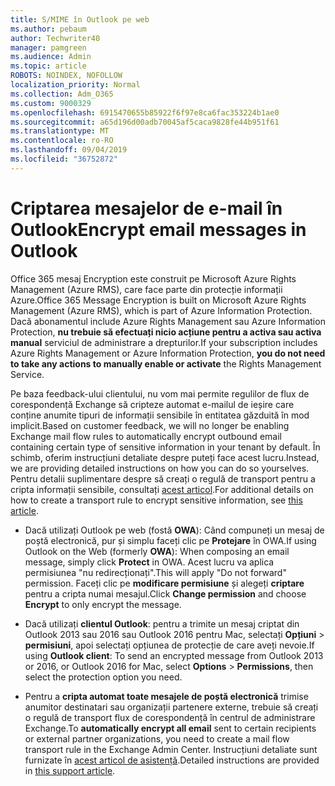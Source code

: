 ```yaml
---
title: S/MIME în Outlook pe web
ms.author: pebaum
author: Techwriter40
manager: pamgreen
ms.audience: Admin
ms.topic: article
ROBOTS: NOINDEX, NOFOLLOW
localization_priority: Normal
ms.collection: Adm_O365
ms.custom: 9000329
ms.openlocfilehash: 6915470655b85922f6f97e8ca6fac353224b1ae0
ms.sourcegitcommit: a65d196d00adb70045af5caca9828fe44b951f61
ms.translationtype: MT
ms.contentlocale: ro-RO
ms.lasthandoff: 09/04/2019
ms.locfileid: "36752872"
---
```

# <a name="encrypt-email-messages-in-outlook"></a><span data-ttu-id="a64d7-102">Criptarea mesajelor de e-mail în Outlook</span><span class="sxs-lookup"><span data-stu-id="a64d7-102">Encrypt email messages in Outlook</span></span>

<span data-ttu-id="a64d7-103">Office 365 mesaj Encryption este construit pe Microsoft Azure Rights Management (Azure RMS), care face parte din protecție informații Azure.</span><span class="sxs-lookup"><span data-stu-id="a64d7-103">Office 365 Message Encryption is built on Microsoft Azure Rights Management (Azure RMS), which is part of Azure Information Protection.</span></span> <span data-ttu-id="a64d7-104">Dacă abonamentul include Azure Rights Management sau Azure Information Protection, **nu trebuie să efectuați nicio acțiune pentru a activa sau activa manual** serviciul de administrare a drepturilor.</span><span class="sxs-lookup"><span data-stu-id="a64d7-104">If your subscription includes Azure Rights Management or Azure Information Protection, **you do not need to take any actions to manually enable or activate** the Rights Management Service.</span></span>

<span data-ttu-id="a64d7-105">Pe baza feedback-ului clientului, nu vom mai permite regulilor de flux de corespondență Exchange să cripteze automat e-mailul de ieșire care conține anumite tipuri de informații sensibile în entitatea găzduită în mod implicit.</span><span class="sxs-lookup"><span data-stu-id="a64d7-105">Based on customer feedback, we will no longer be enabling Exchange mail flow rules to automatically encrypt outbound email containing certain type of sensitive information in your tenant by default.</span></span> <span data-ttu-id="a64d7-106">În schimb, oferim instrucțiuni detaliate despre puteți face acest lucru.</span><span class="sxs-lookup"><span data-stu-id="a64d7-106">Instead, we are providing detailed instructions on how you can do so yourselves.</span></span> <span data-ttu-id="a64d7-107">Pentru detalii suplimentare despre să creați o regulă de transport pentru a cripta informații sensibile, consultați [acest articol](https://aka.ms/OmeEtr).</span><span class="sxs-lookup"><span data-stu-id="a64d7-107">For additional details on how to create a transport rule to encrypt sensitive information, see [this article](https://aka.ms/OmeEtr).</span></span>

- <span data-ttu-id="a64d7-108">Dacă utilizați Outlook pe web (fostă **OWA**): Când compuneți un mesaj de poștă electronică, pur și simplu faceți clic pe **Protejare** în OWA.</span><span class="sxs-lookup"><span data-stu-id="a64d7-108">If using Outlook on the Web (formerly **OWA**): When composing an email message, simply click **Protect** in OWA.</span></span> <span data-ttu-id="a64d7-109">Acest lucru va aplica permisiunea "nu redirecționați".</span><span class="sxs-lookup"><span data-stu-id="a64d7-109">This will apply "Do not forward" permission.</span></span> <span data-ttu-id="a64d7-110">Faceți clic pe **modificare permisiune** și alegeți **criptare** pentru a cripta numai mesajul.</span><span class="sxs-lookup"><span data-stu-id="a64d7-110">Click **Change permission** and choose **Encrypt** to only encrypt the message.</span></span>

- <span data-ttu-id="a64d7-111">Dacă utilizați **clientul Outlook**: pentru a trimite un mesaj criptat din Outlook 2013 sau 2016 sau Outlook 2016 pentru Mac, selectați **Opțiuni** > **permisiuni**, apoi selectați opțiunea de protecție de care aveți nevoie.</span><span class="sxs-lookup"><span data-stu-id="a64d7-111">If using **Outlook client**: To send an encrypted message from Outlook 2013 or 2016, or Outlook 2016 for Mac, select **Options** > **Permissions**, then select the protection option you need.</span></span>

- <span data-ttu-id="a64d7-112">Pentru a **cripta automat toate mesajele de poștă electronică** trimise anumitor destinatari sau organizații partenere externe, trebuie să creați o regulă de transport flux de corespondență în centrul de administrare Exchange.</span><span class="sxs-lookup"><span data-stu-id="a64d7-112">To **automatically encrypt all email** sent to certain recipients or external partner organizations, you need to create a mail flow transport rule in the Exchange Admin Center.</span></span> <span data-ttu-id="a64d7-113">Instrucțiuni detaliate sunt furnizate în [acest articol de asistență](https://docs.microsoft.com/office365/securitycompliance/define-mail-flow-rules-to-encrypt-email#create-a-mail-flow-rule-to-encrypt-email-messages-with-the-new-ome-capabilities).</span><span class="sxs-lookup"><span data-stu-id="a64d7-113">Detailed instructions are provided in [this support article](https://docs.microsoft.com/office365/securitycompliance/define-mail-flow-rules-to-encrypt-email#create-a-mail-flow-rule-to-encrypt-email-messages-with-the-new-ome-capabilities).</span></span>

